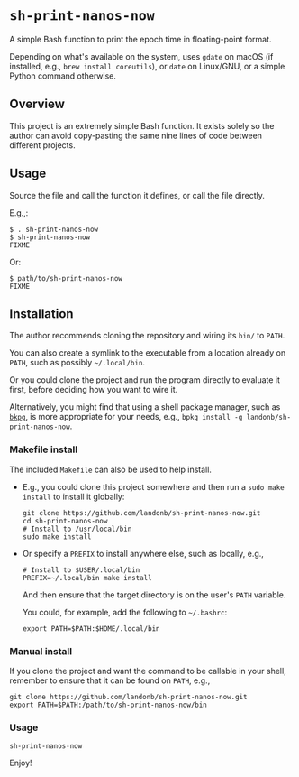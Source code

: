 # `sh-print-nanos-now`

A simple Bash function to print the epoch time in floating-point format.

Depending on what's available on the system, uses `gdate` on macOS
(if installed, e.g., `brew install coreutils`), or `date` on Linux/GNU,
or a simple Python command otherwise.

## Overview

This project is an extremely simple Bash function. It exists solely so
the author can avoid copy-pasting the same nine lines of code between
different projects.

## Usage

Source the file and call the function it defines, or call the file directly.

E.g.,:

  ```shell
  $ . sh-print-nanos-now
  $ sh-print-nanos-now
  FIXME
  ```

Or:

  ```shell
  $ path/to/sh-print-nanos-now
  FIXME
  ```

## Installation

The author recommends cloning the repository and wiring its `bin/` to `PATH`.

You can also create a symlink to the executable from a location already
on `PATH`, such as possibly `~/.local/bin`.

Or you could clone the project and run the program directly to evaluate
it first, before deciding how you want to wire it.

Alternatively, you might find that using a shell package manager, such as
[`bkpg`](https://github.com/bpkg/bpkg),
is more appropriate for your needs, e.g.,
`bpkg install -g landonb/sh-print-nanos-now`.

### Makefile install

The included `Makefile` can also be used to help install.

- E.g., you could clone this project somewhere and
  then run a `sudo make install` to install it globally:

  ```shell
  git clone https://github.com/landonb/sh-print-nanos-now.git
  cd sh-print-nanos-now
  # Install to /usr/local/bin
  sudo make install
  ```

- Or specify a `PREFIX` to install anywhere else, such as locally, e.g.,

  ```shell
  # Install to $USER/.local/bin
  PREFIX=~/.local/bin make install
  ```

  And then ensure that the target directory is on the user's `PATH` variable.

  You could, for example, add the following to `~/.bashrc`:

  ```shell
  export PATH=$PATH:$HOME/.local/bin
  ```

### Manual install

If you clone the project and want the command to be callable in
your shell, remember to ensure that it can be found on `PATH`, e.g.,

  ```shell
  git clone https://github.com/landonb/sh-print-nanos-now.git
  export PATH=$PATH:/path/to/sh-print-nanos-now/bin
  ```

### Usage

  ```shell
  sh-print-nanos-now
  ```

Enjoy!


